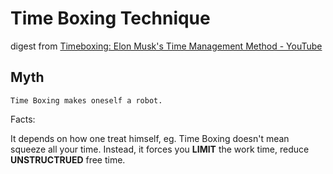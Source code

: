 # Time Boxing Technique

digest from [Timeboxing: Elon Musk's Time Management Method - YouTube](https://www.youtube.com/watch?v=fbAYK4KQrso 
)

## Myth

```Time Boxing makes oneself a robot.```

Facts:

It depends on how one treat himself, eg. Time Boxing doesn't mean squeeze all your
time. Instead, it forces you **LIMIT** the work time, reduce **UNSTRUCTRUED** free time.

